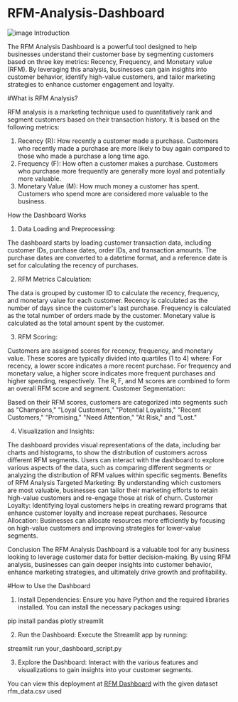# RFM-Analysis-Dashboard
![image](https://github.com/Ojas-Arora/RFM-Analysis-Dashboard/assets/127867874/15806196-10ad-410a-9d17-48f389c4a420)
Introduction

The RFM Analysis Dashboard is a powerful tool designed to help businesses understand their customer base by segmenting customers based on three key metrics: Recency, Frequency, and Monetary value (RFM). By leveraging this analysis, businesses can gain insights into customer behavior, identify high-value customers, and tailor marketing strategies to enhance customer engagement and loyalty.

#What is RFM Analysis?

RFM analysis is a marketing technique used to quantitatively rank and segment customers based on their transaction history. It is based on the following metrics:

1. Recency (R): How recently a customer made a purchase. Customers who recently made a purchase are more likely to buy again compared to those who made a purchase a long time ago.
2. Frequency (F): How often a customer makes a purchase. Customers who purchase more frequently are generally more loyal and potentially more valuable.
3. Monetary Value (M): How much money a customer has spent. Customers who spend more are considered more valuable to the business.
   
How the Dashboard Works

1. Data Loading and Preprocessing:

The dashboard starts by loading customer transaction data, including customer IDs, purchase dates, order IDs, and transaction amounts.
The purchase dates are converted to a datetime format, and a reference date is set for calculating the recency of purchases.

2. RFM Metrics Calculation:

The data is grouped by customer ID to calculate the recency, frequency, and monetary value for each customer.
Recency is calculated as the number of days since the customer's last purchase.
Frequency is calculated as the total number of orders made by the customer.
Monetary value is calculated as the total amount spent by the customer.

3. RFM Scoring:

Customers are assigned scores for recency, frequency, and monetary value. These scores are typically divided into quartiles (1 to 4) where:
For recency, a lower score indicates a more recent purchase.
For frequency and monetary value, a higher score indicates more frequent purchases and higher spending, respectively.
The R, F, and M scores are combined to form an overall RFM score and segment.
Customer Segmentation:

Based on their RFM scores, customers are categorized into segments such as "Champions," "Loyal Customers," "Potential Loyalists," "Recent Customers," "Promising," "Need Attention," "At Risk," and "Lost."

4. Visualization and Insights:

The dashboard provides visual representations of the data, including bar charts and histograms, to show the distribution of customers across different RFM segments.
Users can interact with the dashboard to explore various aspects of the data, such as comparing different segments or analyzing the distribution of RFM values within specific segments.
Benefits of RFM Analysis
Targeted Marketing: By understanding which customers are most valuable, businesses can tailor their marketing efforts to retain high-value customers and re-engage those at risk of churn.
Customer Loyalty: Identifying loyal customers helps in creating reward programs that enhance customer loyalty and increase repeat purchases.
Resource Allocation: Businesses can allocate resources more efficiently by focusing on high-value customers and improving strategies for lower-value segments.

Conclusion
The RFM Analysis Dashboard is a valuable tool for any business looking to leverage customer data for better decision-making. By using RFM analysis, businesses can gain deeper insights into customer behavior, enhance marketing strategies, and ultimately drive growth and profitability.

#How to Use the Dashboard
1. Install Dependencies: Ensure you have Python and the required libraries installed. You can install the necessary packages using:

pip install pandas plotly streamlit

2. Run the Dashboard: Execute the Streamlit app by running:

streamlit run your_dashboard_script.py

3. Explore the Dashboard: Interact with the various features and visualizations to gain insights into your customer segments.

You can view this deployment at 
[RFM Dashboard](https://rfmdashboardpy-9abkamsxruurkcwdb7ydzs.streamlit.app/) 
with the given dataset rfm_data.csv used
